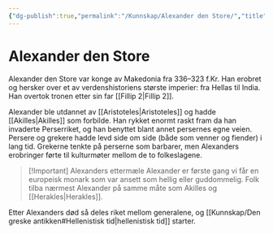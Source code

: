 ```yaml
---
{"dg-publish":true,"permalink":"/Kunnskap/Alexander den Store/","title":"Alexander den Store","tags":["historie"]}
---
```



# Alexander den Store
Alexander den Store var konge av Makedonia fra 336–323 f.Kr. Han erobret og hersker over et av verdenshistoriens største imperier: fra Hellas til India.
Han overtok tronen etter sin far [[Fillip 2\|Fillip 2]].

Alexander ble utdannet av [[Aristoteles\|Aristoteles]] og hadde [[Akilles\|Akilles]] som forbilde. Han rykket enormt raskt fram da han invaderte Perserriket, og han benyttet blant annet persernes egne veien. Persere og grekere hadde levd side om side (både som venner og fiender) i lang tid. Grekerne tenkte på perserne som barbarer, men Alexanders erobringer førte til kulturmøter mellom de to folkeslagene.

>[!Important] Alexanders ettermæle
>Alexander er første gang vi får en europeisk monark som var ansett som hellig eller guddommelig. Folk tilba nærmest Alexander på samme måte som Akilles og [[Herakles\|Herakles]].

Etter Alexanders død så deles riket mellom generalene, og [[Kunnskap/Den greske antikken#Hellenistisk tid\|hellenistisk tid]] starter.
